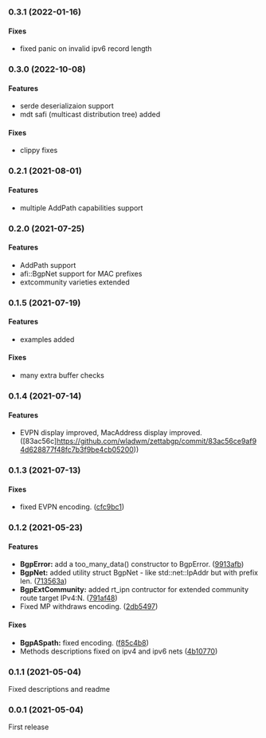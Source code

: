 ### 0.3.1 (2022-01-16)

#### Fixes

* fixed panic on invalid ipv6 record length

### 0.3.0 (2022-10-08)

#### Features

* serde deserializaion support
* mdt safi (multicast distribution tree) added

#### Fixes

* clippy fixes

### 0.2.1 (2021-08-01)

#### Features

* multiple AddPath capabilities support

### 0.2.0 (2021-07-25)

#### Features

* AddPath support
* afi::BgpNet support for MAC prefixes
* extcommunity varieties extended

### 0.1.5 (2021-07-19)

#### Features

* examples added

#### Fixes

* many extra buffer checks

### 0.1.4 (2021-07-14)

#### Features

* EVPN display improved, MacAddress display improved. ([83ac56c]https://github.com/wladwm/zettabgp/commit/83ac56ce9af94d628877f48fc7b3f9be4cb05200))

### 0.1.3 (2021-07-13)

#### Fixes

* fixed EVPN encoding. ([cfc9bc1](https://github.com/wladwm/zettabgp/commit/cfc9bc1b47287cfe7e37d6fdbe9644d6cb3a69cc))

### 0.1.2 (2021-05-23)

#### Features

* **BgpError:** add a too_many_data() constructor to BgpError. ([9913afb](https://github.com/wladwm/zettabgp/commit/9913afb635c1120acdeb92ece1bcc4eba43edf3a))
* **BgpNet:** added utility struct BgpNet - like std::net::IpAddr but with prefix len. ([713563a](https://github.com/wladwm/zettabgp/commit/713563a5d5771fb53f1f4afeba88a6ebfa158e6f))
* **BgpExtCommunity:** added rt_ipn contructor for extended community route target IPv4:N. ([791af48](https://github.com/wladwm/zettabgp/commit/791af4804c0639bf5b5109a9591200983ce4cf0f))
* Fixed MP withdraws encoding. ([2db5497](https://github.com/wladwm/zettabgp/commit/2db54977439a3051d05f5c54f7db6fcb36ecf5b8))

#### Fixes

* **BgpASpath:** fixed encoding. ([f85c4b8](https://github.com/wladwm/zettabgp/commit/f85c4b86f67b2c8b8c5f0b3d441b15cb6122b705))
* Methods descriptions fixed on ipv4 and ipv6 nets ([4b10770](https://github.com/wladwm/zettabgp/commit/4b10770493cd08ac9751079e65de35e0f63a7e81))

### 0.1.1 (2021-05-04)

Fixed descriptions and readme

### 0.0.1 (2021-05-04)

First release


